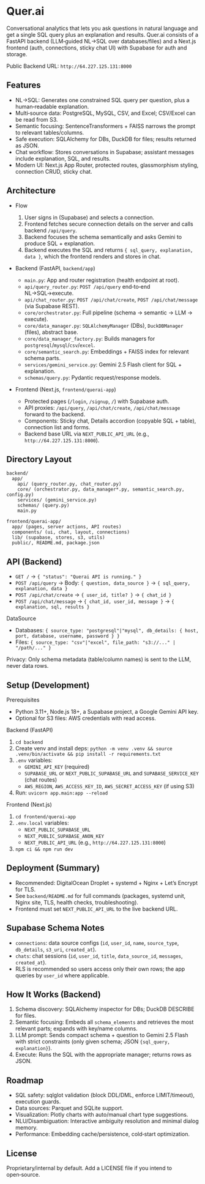 # Quer.ai

Conversational analytics that lets you ask questions in natural language and get a single SQL query plus an explanation and results. Quer.ai consists of a FastAPI backend (LLM‑guided NL→SQL over databases/files) and a Next.js frontend (auth, connections, sticky chat UI) with Supabase for auth and storage.

Public Backend URL: `http://64.227.125.131:8000`

## Features

- NL→SQL: Generates one constrained SQL query per question, plus a human‑readable explanation.
- Multi‑source data: PostgreSQL, MySQL, CSV, and Excel; CSV/Excel can be read from S3.
- Semantic focusing: SentenceTransformers + FAISS narrows the prompt to relevant tables/columns.
- Safe execution: SQLAlchemy for DBs, DuckDB for files; results returned as JSON.
- Chat workflow: Stores conversations in Supabase; assistant messages include explanation, SQL, and results.
- Modern UI: Next.js App Router, protected routes, glassmorphism styling, connection CRUD, sticky chat.

## Architecture

- Flow
  1) User signs in (Supabase) and selects a connection.
  2) Frontend fetches secure connection details on the server and calls backend `/api/query`.
  3) Backend focuses the schema semantically and asks Gemini to produce SQL + explanation.
  4) Backend executes the SQL and returns `{ sql_query, explanation, data }`, which the frontend renders and stores in chat.

- Backend (FastAPI, `backend/app`)
  - `main.py`: App and router registration (health endpoint at root).
  - `api/query_router.py`: `POST /api/query` end‑to‑end NL→SQL→execute.
  - `api/chat_router.py`: `POST /api/chat/create`, `POST /api/chat/message` (via Supabase REST).
  - `core/orchestrator.py`: Full pipeline (schema → semantic → LLM → execute).
  - `core/data_manager.py`: `SQLAlchemyManager` (DBs), `DuckDBManager` (files), abstract base.
  - `core/data_manager_factory.py`: Builds managers for `postgresql`/`mysql`/`csv`/`excel`.
  - `core/semantic_search.py`: Embeddings + FAISS index for relevant schema parts.
  - `services/gemini_service.py`: Gemini 2.5 Flash client for SQL + explanation.
  - `schemas/query.py`: Pydantic request/response models.

- Frontend (Next.js, `frontend/querai-app`)
  - Protected pages (`/login`, `/signup`, `/`) with Supabase auth.
  - API proxies: `/api/query`, `/api/chat/create`, `/api/chat/message` forward to the backend.
  - Components: Sticky chat, Details accordion (copyable SQL + table), connection list and forms.
  - Backend base URL via `NEXT_PUBLIC_API_URL` (e.g., `http://64.227.125.131:8000`).

## Directory Layout

```
backend/
  app/
    api/ (query_router.py, chat_router.py)
    core/ (orchestrator.py, data_manager*.py, semantic_search.py, config.py)
    services/ (gemini_service.py)
    schemas/ (query.py)
    main.py

frontend/querai-app/
  app/ (pages, server actions, API routes)
  components/ (ui, chat, layout, connections)
  lib/ (supabase, stores, s3, utils)
  public/, README.md, package.json
```

## API (Backend)

- `GET /` → `{ "status": "Querai API is running." }`
- `POST /api/query` → Body: `{ question, data_source }` → `{ sql_query, explanation, data }`
- `POST /api/chat/create` → `{ user_id, title? }` → `{ chat_id }`
- `POST /api/chat/message` → `{ chat_id, user_id, message }` → `{ explanation, sql, results }`

DataSource
- Databases: `{ source_type: "postgresql"|"mysql", db_details: { host, port, database, username, password } }`
- Files: `{ source_type: "csv"|"excel", file_path: "s3://..." | "/path/..." }`

Privacy: Only schema metadata (table/column names) is sent to the LLM, never data rows.

## Setup (Development)

Prerequisites
- Python 3.11+, Node.js 18+, a Supabase project, a Google Gemini API key.
- Optional for S3 files: AWS credentials with read access.

Backend (FastAPI)
1) `cd backend`
2) Create venv and install deps: `python -m venv .venv && source .venv/bin/activate && pip install -r requirements.txt`
3) `.env` variables:
   - `GEMINI_API_KEY` (required)
   - `SUPABASE_URL` or `NEXT_PUBLIC_SUPABASE_URL` and `SUPABASE_SERVICE_KEY` (chat routes)
   - `AWS_REGION`, `AWS_ACCESS_KEY_ID`, `AWS_SECRET_ACCESS_KEY` (if using S3)
4) Run: `uvicorn app.main:app --reload`

Frontend (Next.js)
1) `cd frontend/querai-app`
2) `.env.local` variables:
   - `NEXT_PUBLIC_SUPABASE_URL`
   - `NEXT_PUBLIC_SUPABASE_ANON_KEY`
   - `NEXT_PUBLIC_API_URL` (e.g., `http://64.227.125.131:8000`)
3) `npm ci && npm run dev`

## Deployment (Summary)

- Recommended: DigitalOcean Droplet + systemd + Nginx + Let’s Encrypt for TLS.
- See `backend/README.md` for full commands (packages, systemd unit, Nginx site, TLS, health checks, troubleshooting).
- Frontend must set `NEXT_PUBLIC_API_URL` to the live backend URL.

## Supabase Schema Notes

- `connections`: data source configs (`id`, `user_id`, `name`, `source_type`, `db_details`, `s3_uri`, `created_at`).
- `chats`: chat sessions (`id`, `user_id`, `title`, `data_source_id`, `messages`, `created_at`).
- RLS is recommended so users access only their own rows; the app queries by `user_id` where applicable.

## How It Works (Backend)

1) Schema discovery: SQLAlchemy inspector for DBs; DuckDB DESCRIBE for files.
2) Semantic focusing: Embeds all `schema_elements` and retrieves the most relevant parts; expands with key/name columns.
3) LLM prompt: Sends compact schema + question to Gemini 2.5 Flash with strict constraints (only given schema; JSON `{sql_query, explanation}`).
4) Execute: Runs the SQL with the appropriate manager; returns rows as JSON.

## Roadmap

- SQL safety: sqlglot validation (block DDL/DML, enforce LIMIT/timeout), execution guards.
- Data sources: Parquet and SQLite support.
- Visualization: Plotly charts with auto/manual chart type suggestions.
- NLU/Disambiguation: Interactive ambiguity resolution and minimal dialog memory.
- Performance: Embedding cache/persistence, cold‑start optimization.

## License

Proprietary/internal by default. Add a LICENSE file if you intend to open‑source.
